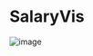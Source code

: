 # SalaryVis

![image](https://github.com/user-attachments/assets/981cd54e-f141-47bb-9efb-f6785a4500e0)

